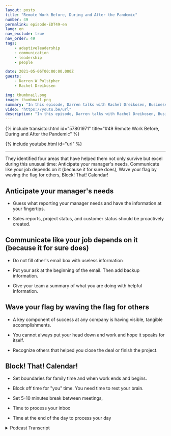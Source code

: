 ```yaml
---
layout: posts
title: "Remote Work Before, During and After the Pandemic"
number: 49
permalink: episode-EDT49-en
lang: en
nav_exclude: true
nav_order: 49
tags:
    - adaptiveleadership
    - communication
    - leadership
    - people

date: 2021-05-06T00:00:00.000Z
guests:
    - Darren W Pulsipher
    - Rachel Dreikosen

img: thumbnail.png
image: thumbnail.png
summary: "In this episode, Darren talks with Rachel Dreikosen, Business Development Manager in Public Sector at Intel, about how COVID-19 has effective her work-life balance and why she started a blog to help other female technical sales professionals."
video: "https://youtu.be/url"
description: "In this episode, Darren talks with Rachel Dreikosen, Business Development Manager in Public Sector at Intel, about how COVID-19 has effective her work-life balance and why she started a blog to help other female technical sales professionals."
---
```


<div>
{% include transistor.html id="57801971" title="#49 Remote Work Before, During and After the Pandemic" %}

{% include youtube.html id="url" %}
</div>

---

They identified four areas that have helped them not only survive but excel during this unusual time: Anticipate your manager's needs, Communicate like your job depends on it (because it for sure does), Wave your flag by waving the flag for others, Block! That! Calendar!

## Anticipate your manager's needs

* Guess what reporting your manager needs and have the information at your fingertips.

* Sales reports, project status, and customer status should be proactively created.

## Communicate like your job depends on it (because it for sure does)

* Do not fill other's email box with useless information

* Put your ask at the beginning of the email. Then add backup information.

* Give your team a summary of what you are doing with helpful information.

## Wave your flag by waving the flag for others

* A key component of success at any company is having visible, tangible accomplishments.

* You cannot always put your head down and work and hope it speaks for itself.

* Recognize others that helped you close the deal or finish the project.

## Block! That! Calendar!

* Set boundaries for family time and when work ends and begins.

* Block off time for "you" time. You need time to rest your brain.

* Set 5-10 minutes break between meetings,

* Time to process your inbox

* Time at the end of the day to process your day



<details>
<summary> Podcast Transcript </summary>

<p></p>

</details>
